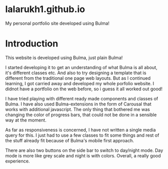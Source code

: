 # lalarukh1.github.io
My personal portfolio site developed using Bulma!
<h1> Introduction </h1>
<p> This website is developed using Bulma, just plain Bulma!</p>
<p>I started developing it to get an understanding of what Bulma is all about, 
it's different classes etc. And also to try designing a template that is different from the traditional one page web layouts. 
But as I continued learning, I got carried away and developed my whole porfolio website. I didnot have a portfolio on the web before, 
so i guess it all worked out good!</p>
<p>I have tried playing with different ready made components and classes of Bulma. I have also used Bulma-extensions in the form of Carousal 
that works with additional javascript. The only thing that bothered me was changing the color of progress bars, that could not be done in a 
sensible way at the moment.</p>
<p>As far as responsiveness is concerned, I have not written a single media query for this. I just had to use a few 
classes to fit some things and rest of the stuff already fit because of Bulma's mobile first approach.</p>
<p>There  are also two buttons on the side bar to switch to day/night mode. Day mode is more like grey scale and night is with colors. 
Overall, a really good experience.</p>

